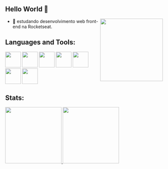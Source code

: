 ## Hello World 👋

<!--
**Michelle-Laignier/Michelle-Laignier** is a ✨ _special_ ✨ repository because its `README.md` (this file) appears on your GitHub profile.

Here are some ideas to get you started:

- 🔭 I’m currently working on ...
- 🌱 I’m currently learning ...
- 👯 I’m looking to collaborate on ...
- 🤔 I’m looking for help with ...
- 💬 Ask me about ...
- 📫 How to reach me: ...
- 😄 Pronouns: ...
- ⚡ Fun fact: ...

-->
<img src="https://media.giphy.com/media/v1.Y2lkPTc5MGI3NjExa2R5N2JrN2JjYnJ1ODNodzdpcm4xcm9iNnE5NG10czV5bzF3bnV5NiZlcD12MV9pbnRlcm5hbF9naWZfYnlfaWQmY3Q9Zw/7NoNw4pMNTvgc/giphy.gif" width="200" align="right" />

- 🌱 estudando desenvolvimento web front-end na Rocketseat.

## Languages and Tools:
<div>
  <img src="https://cdn.jsdelivr.net/gh/devicons/devicon/icons/html5/html5-original.svg" width="50" />
  <img src="https://cdn.jsdelivr.net/gh/devicons/devicon/icons/css3/css3-original.svg" width="50"  />
  <img src="https://cdn.jsdelivr.net/gh/devicons/devicon/icons/javascript/javascript-original.svg" width="50" />
  <img src="https://cdn.jsdelivr.net/gh/devicons/devicon/icons/react/react-original.svg" width="50"  />
  <img src="https://cdn.jsdelivr.net/gh/devicons/devicon/icons/nodejs/nodejs-original.svg" width="50" />        
  <img src="https://cdn.jsdelivr.net/gh/devicons/devicon/icons/git/git-original.svg" width="50" />
  <img src="https://cdn.jsdelivr.net/gh/devicons/devicon/icons/vscode/vscode-original.svg" width="50" /> 
</div>

## Stats:
<div>
<a href="https://github.com/Michelle-Laignier">
<img loading="lazy" height="180em" src="https://github-readme-stats.vercel.app/api/top-langs/?username=Michelle-Laignier&layout=compact&langs_count=7&theme=dracula"/>
<img loading="lazy" height="180em" src="https://github-readme-stats.vercel.app/api?username=Michelle-Laignier&show_icons=true&theme=dracula&include_all_commits=true&count_private=true"/>
</div>
